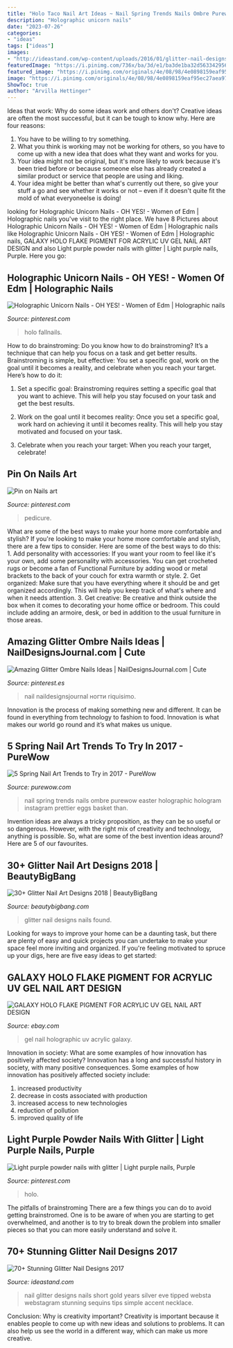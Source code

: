 ```yaml
---
title: "Holo Taco Nail Art Ideas ~ Nail Spring Trends Nails Ombre Purewow Easter Holographic Hologram Instagram Prettier Eggs Basket Than"
description: "Holographic unicorn nails"
date: "2023-07-26"
categories:
- "ideas"
tags: ["ideas"]
images:
- "http://ideastand.com/wp-content/uploads/2016/01/glitter-nail-designs/3-glitter-nail-art-designs.jpg"
featuredImage: "https://i.pinimg.com/736x/ba/3d/e1/ba3de1ba32d5633429567dfd6078b718.jpg"
featured_image: "https://i.pinimg.com/originals/4e/08/98/4e0898159eaf95ec27aea971be6a2fb7.jpg"
image: "https://i.pinimg.com/originals/4e/08/98/4e0898159eaf95ec27aea971be6a2fb7.jpg"
ShowToc: true
author: "Arvilla Hettinger"
---
```



Ideas that work: Why do some ideas work and others don't?
Creative ideas are often the most successful, but it can be tough to know why. Here are four reasons:
1. You have to be willing to try something.
2. What you think is working may not be working for others, so you have to come up with a new idea that does what they want and works for you.
3. Your idea might not be original, but it's more likely to work because it's been tried before or because someone else has already created a similar product or service that people are using and liking.
4. Your idea might be better than what's currently out there, so give your stuff a go and see whether it works or not – even if it doesn't quite fit the mold of what everyoneelse is doing!

	

		
looking for Holographic Unicorn Nails - OH YES! - Women of Edm | Holographic nails you've visit to the right place. We have 8 Pictures about Holographic Unicorn Nails - OH YES! - Women of Edm | Holographic nails like Holographic Unicorn Nails - OH YES! - Women of Edm | Holographic nails, GALAXY HOLO FLAKE PIGMENT FOR ACRYLIC UV GEL NAIL ART DESIGN and also Light purple powder nails with glitter | Light purple nails, Purple. Here you go:
		
    
## Holographic Unicorn Nails - OH YES! - Women Of Edm | Holographic Nails

<img loading=lazy src="https://i.pinimg.com/originals/4e/08/98/4e0898159eaf95ec27aea971be6a2fb7.jpg" onerror="this.onerror=null;this.src='https://tse2.mm.bing.net/th?id=OIP.xvRDhk98C9x4jW5uupzgdwHaJN&amp;pid=15.1';" alt="Holographic Unicorn Nails - OH YES! - Women of Edm | Holographic nails">

_Source: pinterest.com_

>holo fallnails. 

	

How to do brainstroming:
Do you know how to do brainstroming? It’s a technique that can help you focus on a task and get better results. Brainstroming is simple, but effective: You set a specific goal, work on the goal until it becomes a reality, and celebrate when you reach your target. Here’s how to do it: 
1. Set a specific goal: Brainstroming requires setting a specific goal that you want to achieve. This will help you stay focused on your task and get the best results. 

2. Work on the goal until it becomes reality: Once you set a specific goal, work hard on achieving it until it becomes reality. This will help you stay motivated and focused on your task. 

3. Celebrate when you reach your target: When you reach your target, celebrate!

    
## Pin On Nails Art

<img loading=lazy src="https://i.pinimg.com/originals/c6/d5/62/c6d562a5e7b3f939f4c1894f66be8c92.jpg" onerror="this.onerror=null;this.src='https://tse2.mm.bing.net/th?id=OIP.2GLgGf1wd7u1nLENssZO8gHaLH&amp;pid=15.1';" alt="Pin on Nails art">

_Source: pinterest.com_

>pedicure. 

	

What are some of the best ways to make your home more comfortable and stylish?
If you're looking to make your home more comfortable and stylish, there are a few tips to consider. Here are some of the best ways to do this: 1. Add personality with accessories: If you want your room to feel like it's your own, add some personality with accessories. You can get crocheted rugs or become a fan of Functional Furniture by adding wood or metal brackets to the back of your couch for extra warmth or style. 2. Get organized: Make sure that you have everything where it should be and get organized accordingly. This will help you keep track of what's where and when it needs attention. 3. Get creative: Be creative and think outside the box when it comes to decorating your home office or bedroom. This could include adding an armoire, desk, or bed in addition to the usual furniture in those areas. 
    
## Amazing Glitter Ombre Nails Ideas | NailDesignsJournal.com | Cute

<img loading=lazy src="https://i.pinimg.com/736x/ba/3d/e1/ba3de1ba32d5633429567dfd6078b718.jpg" onerror="this.onerror=null;this.src='https://tse4.mm.bing.net/th?id=OIP.g7OSfTS2DVTnUeTIvvXQWAHaHa&amp;pid=15.1';" alt="Amazing Glitter Ombre Nails Ideas | NailDesignsJournal.com | Cute">

_Source: pinterest.es_

>nail naildesignsjournal ногти riquisimo. 

	

Innovation is the process of making something new and different. It can be found in everything from technology to fashion to food. Innovation is what makes our world go round and it’s what makes us unique.

    
## 5 Spring Nail Art Trends To Try In 2017 - PureWow

<img loading=lazy src="https://purewows3.imgix.net/images/articles/2017_03/hologram_ombre_nails_NY.jpg?auto=format,compress&amp;cs=strip" onerror="this.onerror=null;this.src='https://tse2.mm.bing.net/th?id=OIP.JsvAGy-_hdB8IyMqaFQVewHaHa&amp;pid=15.1';" alt="5 Spring Nail Art Trends to Try in 2017 - PureWow">

_Source: purewow.com_

>nail spring trends nails ombre purewow easter holographic hologram instagram prettier eggs basket than. 

	

Invention ideas are always a tricky proposition, as they can be so useful or so dangerous. However, with the right mix of creativity and technology, anything is possible. So, what are some of the best invention ideas around? Here are 5 of our favourites.

    
## 30+ Glitter Nail Art Designs 2018 | BeautyBigBang

<img loading=lazy src="https://cdn.shopify.com/s/files/1/1833/5737/files/glitter_nail_art_designs_large.jpg?v=1533179111" onerror="this.onerror=null;this.src='https://tse1.mm.bing.net/th?id=OIP.YHssRtN2JsXyNBB1q2DYpgHaHa&amp;pid=15.1';" alt="30+ Glitter Nail Art Designs 2018 | BeautyBigBang">

_Source: beautybigbang.com_

>glitter nail designs nails found. 

	

Looking for ways to improve your home can be a daunting task, but there are plenty of easy and quick projects you can undertake to make your space feel more inviting and organized. If you're feeling motivated to spruce up your digs, here are five easy ideas to get started: 

    
## GALAXY HOLO FLAKE PIGMENT FOR ACRYLIC UV GEL NAIL ART DESIGN

<img loading=lazy src="https://i.ebayimg.com/images/i/252915940574-0-1/s-l1000.jpg" onerror="this.onerror=null;this.src='https://tse3.mm.bing.net/th?id=OIP.9CUkVuP8XMdowhikC6slyQHaJ4&amp;pid=15.1';" alt="GALAXY HOLO FLAKE PIGMENT FOR ACRYLIC UV GEL NAIL ART DESIGN">

_Source: ebay.com_

>gel nail holographic uv acrylic galaxy. 

	

Innovation in society: What are some examples of how innovation has positively affected society?
Innovation has a long and successful history in society, with many positive consequences. Some examples of how innovation has positively affected society include: 
1. increased productivity 
2. decrease in costs associated with production 
3. increased access to new technologies 
4. reduction of pollution 
5. improved quality of life 

    
## Light Purple Powder Nails With Glitter | Light Purple Nails, Purple

<img loading=lazy src="https://i.pinimg.com/originals/6a/38/01/6a38011e671baa2916278601c60ec67e.jpg" onerror="this.onerror=null;this.src='https://tse4.mm.bing.net/th?id=OIP.O7cLtEgmJQwZa6MRAZTOvwHaJ4&amp;pid=15.1';" alt="Light purple powder nails with glitter | Light purple nails, Purple">

_Source: pinterest.com_

>holo. 

	

The pitfalls of brainstroming
There are a few things you can do to avoid getting brainstromed. One is to be aware of when you are starting to get overwhelmed, and another is to try to break down the problem into smaller pieces so that you can more easily understand and solve it.

    
## 70+ Stunning Glitter Nail Designs 2017

<img loading=lazy src="http://ideastand.com/wp-content/uploads/2016/01/glitter-nail-designs/3-glitter-nail-art-designs.jpg" onerror="this.onerror=null;this.src='https://tse4.mm.bing.net/th?id=OIP.GYGX9LESiSM4aRngtIbs1AHaHT&amp;pid=15.1';" alt="70+ Stunning Glitter Nail Designs 2017">

_Source: ideastand.com_

>nail glitter designs nails short gold years silver eve tipped websta webstagram stunning sequins tips simple accent necklace. 

	

Conclusion: Why is creativity important?
Creativity is important because it enables people to come up with new ideas and solutions to problems. It can also help us see the world in a different way, which can make us more creative.

